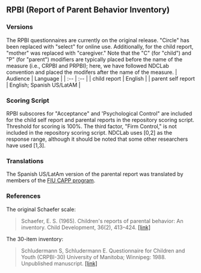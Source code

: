 ## RPBI (Report of Parent Behavior Inventory)

### Versions
The RPBI questionnaires are currently on the original release.  "Circle" has been replaced with "select" for online use. Additionally, for the child report, "mother" was replaced with "caregiver."  Note that the "C" (for "child") and "P" (for "parent") modifiers are typically placed before the name of the measure (i.e., CRPBI and PRPBI); here, we have followed NDCLab convention and placed the modifers after the name of the measure.
| Audience | Language |
| :--  | :--  |
| child report | English  |
| parent self report | English; Spanish US/LatAM |


### Scoring Script
RPBI subscores for "Acceptance" and 'Psychological Control" are included for the child self report and parental reports in the repository scoring script. Threshold for scoring is 100%. The third factor, "Firm Control," is not included in the repository scoring script. NDCLab uses [0,2] as the response range, although it should be noted that some other researchers have used [1,3].


### Translations
The Spanish US/LatAm version of the parental report was translated by members of the [FIU CAPP program](https://capp.fiu.edu/).


### References
The original Schaefer scale:
> Schaefer, E. S. (1965). Children's reports of parental behavior: An inventory. Child Development, 36(2), 413–424. [[link]](https://psycnet.apa.org/record/1965-12269-001)

The 30-item inventory:
> Schludermann S, Schludermann E. Questionnaire for Children and Youth (CRPBI-30) University of Manitoba; Winnipeg: 1988. Unpublished manuscript. [[link]](https://www.dropbox.com/sh/t9089pe97xdtpw8/AAC4dNx-aOwp7zM1xMDCGqpFa?dl=0)